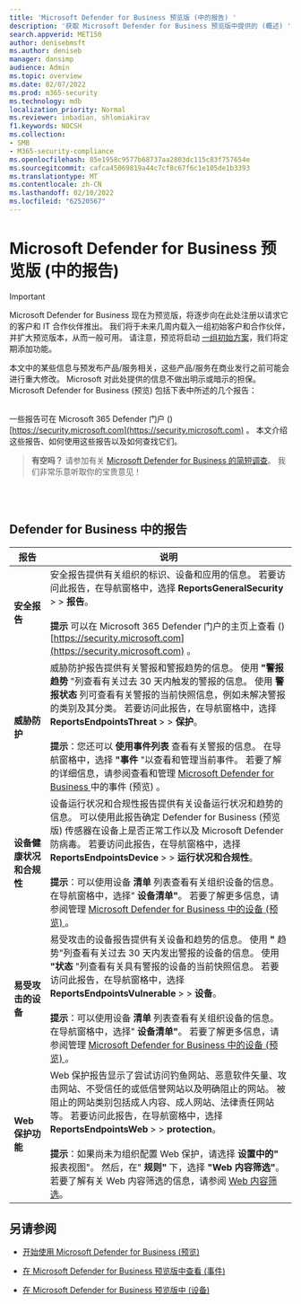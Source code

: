```yaml
---
title: 'Microsoft Defender for Business 预览版 (中的报告) '
description: '获取 Microsoft Defender for Business 预览版中提供的 (概述) '
search.appverid: MET150
author: denisebmsft
ms.author: deniseb
manager: dansimp
audience: Admin
ms.topic: overview
ms.date: 02/07/2022
ms.prod: m365-security
ms.technology: mdb
localization_priority: Normal
ms.reviewer: inbadian, shlomiakirav
f1.keywords: NOCSH
ms.collection:
- SMB
- M365-security-compliance
ms.openlocfilehash: 85e1958c9577b68737aa2803dc115c83f757654e
ms.sourcegitcommit: cafca45069819a44c7cf8c67f6c1e105de1b3393
ms.translationtype: MT
ms.contentlocale: zh-CN
ms.lasthandoff: 02/10/2022
ms.locfileid: "62520567"
---
```

# <a name="reports-in-microsoft-defender-for-business-preview"></a>Microsoft Defender for Business 预览版 (中的报告) 

> [!IMPORTANT]
> Microsoft Defender for Business 现在为预览版，将逐步向在此处注册以请求它的客户和 IT 合作伙伴[](https://aka.ms/mdb-preview)推出。 我们将于未来几周内载入一组初始客户和合作伙伴，并扩大预览版本，从而一般可用。 请注意，预览将启动 [一组初始方案](mdb-tutorials.md#try-these-preview-scenarios)，我们将定期添加功能。
> 
> 本文中的某些信息与预发布产品/服务相关，这些产品/服务在商业发行之前可能会进行重大修改。 Microsoft 对此处提供的信息不做出明示或暗示的担保。 Microsoft Defender for Business (预览) 包括下表中所述的几个报告：<br/><br/>

一些报告可在 Microsoft 365 Defender 门户 () [https://security.microsoft.com](https://security.microsoft.com) 。 本文介绍这些报告、如何使用这些报告以及如何查找它们。

>
> **有空吗？**
> 请参加有关 <a href="https://microsoft.qualtrics.com/jfe/form/SV_0JPjTPHGEWTQr4y" target="_blank">Microsoft Defender for Business 的简短调查</a>。 我们非常乐意听取你的宝贵意见！
>

<br/><br/>

## <a name="reports-in-defender-for-business"></a>Defender for Business 中的报告

|报告  |说明  |
|---------|---------|
| **安全报告**  | 安全报告提供有关组织的标识、设备和应用的信息。 若要访问此报告，在导航窗格中，选择 **ReportsGeneralSecurity** >  >  **报告**。 <br/><br/>**提示** 可以在 Microsoft 365 Defender 门户的主页上查看 () [https://security.microsoft.com](https://security.microsoft.com) 。 |
| **威胁防护**  | 威胁防护报告提供有关警报和警报趋势的信息。 使用 **"警报趋势** "列查看有关过去 30 天内触发的警报的信息。 使用 **警报状态** 列可查看有关警报的当前快照信息，例如未解决警报的类别及其分类。 若要访问此报告，在导航窗格中，选择 **ReportsEndpointsThreat** >  >  **保护**。 <br/><br/>**提示**：您还可以 **使用事件列表** 查看有关警报的信息。 在导航窗格中，选择 **"事件** "以查看和管理当前事件。 若要了解的详细信息，请参阅查看和管理 [Microsoft Defender for Business ](mdb-view-manage-incidents.md)中的事件 (预览) 。 |
| **设备健康状况和合规性** | 设备运行状况和合规性报告提供有关设备运行状况和趋势的信息。 可以使用此报告确定 Defender for Business (预览版) 传感器在设备上是否正常工作以及 Microsoft Defender 防病毒。 若要访问此报告，在导航窗格中，选择 **ReportsEndpointsDevice** >  >  **运行状况和合规性**。 <br/><br/>**提示**：可以使用设备 **清单** 列表查看有关组织设备的信息。 在导航窗格中，选择" **设备清单"**。 若要了解更多信息，请参阅管理 [Microsoft Defender for Business 中的设备 (预览) ](mdb-manage-devices.md)。 |
| **易受攻击的设备** | 易受攻击的设备报告提供有关设备和趋势的信息。 使用 **"** 趋势"列查看有关过去 30 天内发出警报的设备的信息。 使用 **"状态** "列查看有关具有警报的设备的当前快照信息。 若要访问此报告，在导航窗格中，选择 **ReportsEndpointsVulnerable** >  >  **设备**。<br/><br/>**提示**：可以使用设备 **清单** 列表查看有关组织设备的信息。 在导航窗格中，选择" **设备清单"**。 若要了解更多信息，请参阅管理 [Microsoft Defender for Business 中的设备 (预览) ](mdb-manage-devices.md)。 |
| **Web 保护功能** | Web 保护报告显示了尝试访问钓鱼网站、恶意软件矢量、攻击网站、不受信任的或低信誉网站以及明确阻止的网站。 被阻止的网站类别包括成人内容、成人网站、法律责任网站等。 若要访问此报告，在导航窗格中，选择 **ReportsEndpointsWeb** >  >  **protection**。<br/><br/>**提示**：如果尚未为组织配置 Web 保护，请选择 **设置中的"** 报表视图"。 然后，在" **规则"** 下，选择 **"Web 内容筛选"**。 若要了解有关 Web 内容筛选的信息，请参阅 [Web 内容筛选](../defender-endpoint/web-content-filtering.md)。 |

## <a name="see-also"></a>另请参阅

- [开始使用 Microsoft Defender for Business (预览) ](mdb-get-started.md)

- [在 Microsoft Defender for Business 预览版中查看 (事件) ](mdb-view-manage-incidents.md)

- [在 Microsoft Defender for Business 预览版中 (设备) ](mdb-manage-devices.md)
